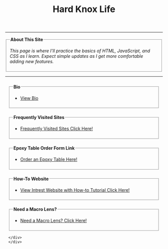 <html>
<head>
  <meta charset="UTF-8">
  <meta name="viewport" content="width=device-width, initial-scale=1.0">
  <title>Hard Knox Life</title>
  <link rel="stylesheet" href="Index Page.css">
  
<style>
.row {
  display: -webkit-flex;
  display: flex;
}

.column {
  -webkit-flex: 1;
  -ms-flex: 1;
  flex: 1;
  padding: 10px;
}

@media (max-width: 1000px) {
  .row {
    -webkit-flex-direction: column;
    flex-direction: column;
  }
</style> 
</head>

<body>
  <header>
    <h1>Hard Knox Life</h1>
  </header>

  <hr>

  <fieldset>
    <legend><b>About This Site</b></legend>
    <em>
      <p>This page is where I'll practice the basics of HTML, JavaScript, and CSS as I learn. Expect simple updates as I get more comfortable adding new features.</p>
    </em>
  </fieldset>


  <hr>
  <div class="row">
  <div class="column">
    <fieldset>
    <legend><b>Bio</b></legend>
    <p>
      <ul>
        <li><a href="Bio2.html">View Bio</a></li>
      </ul>
    </p>
  </fieldset>
  </div>

  <div class="row">
  <div class="column">
  <fieldset>
    <legend><b>Frequently Visited Sites</b></legend>
    <ul>
      <li><a href="FrequentSites.html">Frequently Visited Sites Click Here!</a></li>
    </ul>
  </fieldset>
  </div>

  <div class="row">
  <div class="column">
  <fieldset>
    <legend><b>Epoxy Table Order Form Link</b></legend>
    <p>
    <ul>
      <li><a href="OrderForm/Epoxy Table Order Form.html">Order an Epoxy Table Here!</a></li>
    </ul>
    </p>
  </fieldset>
  </div>

  <div class="row">
  <div class="column">
  <fieldset>
    <legend><b>How-To Website</b></legend>
    <p>
      <ul>
        <li><a href="Mastery Website.html">View Intrest Website with How-to Tutorial Click Here!</a></li>
      </ul>
    </p>
  </fieldset>
  </div>
    
  <div class="row">
  <div class="column">
  <fieldset>
    <legend><b>Need a Macro Lens?</b></legend>
    <p>
      <ul>
        <li><a href="MacroLens.html">Need a Macro Lens? Click Here!</a></li>
      </ul>
    </p>
    </fieldset>

    
    </div>
    </div>



